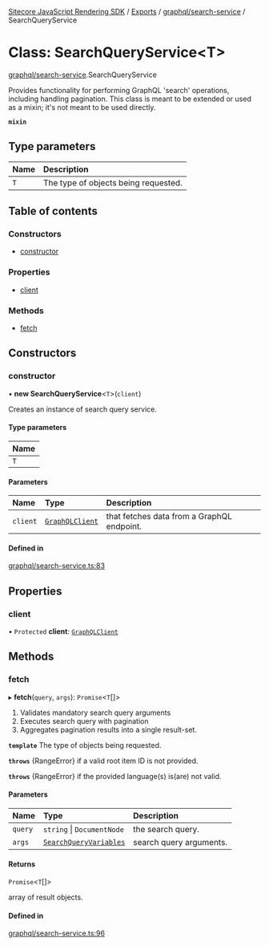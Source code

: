 [Sitecore JavaScript Rendering SDK](../README.md) / [Exports](../modules.md) / [graphql/search-service](../modules/graphql_search_service.md) / SearchQueryService

# Class: SearchQueryService<T\>

[graphql/search-service](../modules/graphql_search_service.md).SearchQueryService

Provides functionality for performing GraphQL 'search' operations, including handling pagination.
This class is meant to be extended or used as a mixin; it's not meant to be used directly.

**`mixin`**

## Type parameters

| Name | Description |
| :------ | :------ |
| `T` | The type of objects being requested. |

## Table of contents

### Constructors

- [constructor](graphql_search_service.SearchQueryService.md#constructor)

### Properties

- [client](graphql_search_service.SearchQueryService.md#client)

### Methods

- [fetch](graphql_search_service.SearchQueryService.md#fetch)

## Constructors

### constructor

• **new SearchQueryService**<`T`\>(`client`)

Creates an instance of search query service.

#### Type parameters

| Name |
| :------ |
| `T` |

#### Parameters

| Name | Type | Description |
| :------ | :------ | :------ |
| `client` | [`GraphQLClient`](../interfaces/graphql_request_client.GraphQLClient.md) | that fetches data from a GraphQL endpoint. |

#### Defined in

[graphql/search-service.ts:83](https://github.com/Sitecore/jss/blob/8c00be96/packages/sitecore-jss/src/graphql/search-service.ts#L83)

## Properties

### client

• `Protected` **client**: [`GraphQLClient`](../interfaces/graphql_request_client.GraphQLClient.md)

## Methods

### fetch

▸ **fetch**(`query`, `args`): `Promise`<`T`[]\>

1. Validates mandatory search query arguments
2. Executes search query with pagination
3. Aggregates pagination results into a single result-set.

**`template`** The type of objects being requested.

**`throws`** {RangeError} if a valid root item ID is not provided.

**`throws`** {RangeError} if the provided language(s) is(are) not valid.

#### Parameters

| Name | Type | Description |
| :------ | :------ | :------ |
| `query` | `string` \| `DocumentNode` | the search query. |
| `args` | [`SearchQueryVariables`](../modules/graphql_search_service.md#searchqueryvariables) | search query arguments. |

#### Returns

`Promise`<`T`[]\>

array of result objects.

#### Defined in

[graphql/search-service.ts:96](https://github.com/Sitecore/jss/blob/8c00be96/packages/sitecore-jss/src/graphql/search-service.ts#L96)
